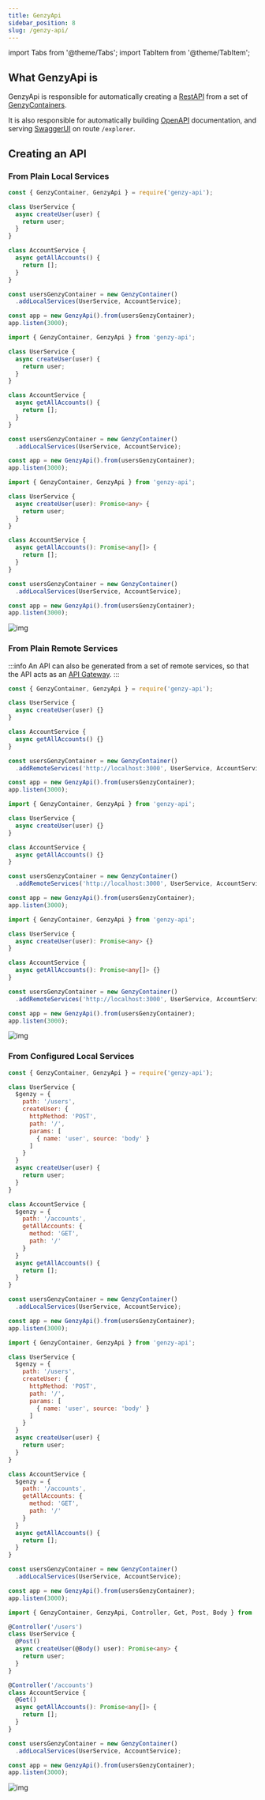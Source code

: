 ```yaml
---
title: GenzyApi
sidebar_position: 8
slug: /genzy-api/
---
```


import Tabs from '@theme/Tabs';
import TabItem from '@theme/TabItem';

## What GenzyApi is

GenzyApi is responsible for automatically creating a [RestAPI](https://en.wikipedia.org/wiki/Representational_state_transfer) from a set of [GenzyContainers](container.md).

It is also responsible for automatically building [OpenAPI](https://www.openapis.org/) documentation, and serving [SwaggerUI](https://swagger.io/) on route `/explorer`.

## Creating an API

### From Plain Local Services

<Tabs groupId="lang">
  <TabItem value="cjs" label="CommonJS" default>

```js
const { GenzyContainer, GenzyApi } = require('genzy-api');

class UserService {
  async createUser(user) {
    return user;
  }
}

class AccountService {
  async getAllAccounts() {
    return [];
  }
}

const usersGenzyContainer = new GenzyContainer()
  .addLocalServices(UserService, AccountService);

const app = new GenzyApi().from(usersGenzyContainer);
app.listen(3000);
```
</TabItem>
  <TabItem value="js" label="ES modules" default>

```js
import { GenzyContainer, GenzyApi } from 'genzy-api';

class UserService {
  async createUser(user) {
    return user;
  }
}

class AccountService {
  async getAllAccounts() {
    return [];
  }
}

const usersGenzyContainer = new GenzyContainer()
  .addLocalServices(UserService, AccountService);

const app = new GenzyApi().from(usersGenzyContainer);
app.listen(3000);
```
</TabItem>
  <TabItem value="ts" label="TypeScript" default>

```ts
import { GenzyContainer, GenzyApi } from 'genzy-api';

class UserService {
  async createUser(user): Promise<any> {
    return user;
  }
}

class AccountService {
  async getAllAccounts(): Promise<any[]> {
    return [];
  }
}

const usersGenzyContainer = new GenzyContainer()
  .addLocalServices(UserService, AccountService);

const app = new GenzyApi().from(usersGenzyContainer);
app.listen(3000);
```
  </TabItem>
</Tabs>

![img](/images/plain_local.png)

### From Plain Remote Services

:::info
An API can also be generated from a set of remote services, so that the API acts as an [API Gateway](https://www.nginx.com/learn/api-gateway/).
:::

<Tabs groupId="lang">
  <TabItem value="cjs" label="CommonJS" default>

```js
const { GenzyContainer, GenzyApi } = require('genzy-api');

class UserService {
  async createUser(user) {}
}

class AccountService {
  async getAllAccounts() {}
}

const usersGenzyContainer = new GenzyContainer()
  .addRemoteServices('http://localhost:3000', UserService, AccountService);

const app = new GenzyApi().from(usersGenzyContainer);
app.listen(3000);
```
</TabItem>
  <TabItem value="js" label="ES modules" default>

```js
import { GenzyContainer, GenzyApi } from 'genzy-api';

class UserService {
  async createUser(user) {}
}

class AccountService {
  async getAllAccounts() {}
}

const usersGenzyContainer = new GenzyContainer()
  .addRemoteServices('http://localhost:3000', UserService, AccountService);

const app = new GenzyApi().from(usersGenzyContainer);
app.listen(3000);
```
</TabItem>
  <TabItem value="ts" label="TypeScript" default>

```ts
import { GenzyContainer, GenzyApi } from 'genzy-api';

class UserService {
  async createUser(user): Promise<any> {}
}

class AccountService {
  async getAllAccounts(): Promise<any[]> {}
}

const usersGenzyContainer = new GenzyContainer()
  .addRemoteServices('http://localhost:3000', UserService, AccountService);

const app = new GenzyApi().from(usersGenzyContainer);
app.listen(3000);
```
  </TabItem>
</Tabs>

![img](/images/plain_local.png)

### From Configured Local Services

<Tabs groupId="lang">
  <TabItem value="cjs" label="CommonJS" default>

```js
const { GenzyContainer, GenzyApi } = require('genzy-api');

class UserService {
  $genzy = {
    path: '/users',
    createUser: {
      httpMethod: 'POST',
      path: '/',
      params: [
        { name: 'user', source: 'body' }
      ]
    }
  }
  async createUser(user) {
    return user;
  }
}

class AccountService {
  $genzy = {
    path: '/accounts',
    getAllAccounts: {
      method: 'GET',
      path: '/'
    }
  }
  async getAllAccounts() {
    return [];
  }
}

const usersGenzyContainer = new GenzyContainer()
  .addLocalServices(UserService, AccountService);

const app = new GenzyApi().from(usersGenzyContainer);
app.listen(3000);
```
</TabItem>
  <TabItem value="js" label="ES modules" default>

```js
import { GenzyContainer, GenzyApi } from 'genzy-api';

class UserService {
  $genzy = {
    path: '/users',
    createUser: {
      httpMethod: 'POST',
      path: '/',
      params: [
        { name: 'user', source: 'body' }
      ]
    }
  }
  async createUser(user) {
    return user;
  }
}

class AccountService {
  $genzy = {
    path: '/accounts',
    getAllAccounts: {
      method: 'GET',
      path: '/'
    }
  }
  async getAllAccounts() {
    return [];
  }
}

const usersGenzyContainer = new GenzyContainer()
  .addLocalServices(UserService, AccountService);

const app = new GenzyApi().from(usersGenzyContainer);
app.listen(3000);
```
</TabItem>
  <TabItem value="ts" label="TypeScript" default>

```ts
import { GenzyContainer, GenzyApi, Controller, Get, Post, Body } from 'genzy-api';

@Controller('/users')
class UserService {
  @Post()
  async createUser(@Body() user): Promise<any> {
    return user;
  }
}

@Controller('/accounts')
class AccountService {
  @Get()
  async getAllAccounts(): Promise<any[]> {
    return [];
  }
}

const usersGenzyContainer = new GenzyContainer()
  .addLocalServices(UserService, AccountService);

const app = new GenzyApi().from(usersGenzyContainer);
app.listen(3000);
```
  </TabItem>
</Tabs>

![img](/images/configured_local.png)